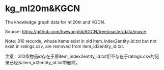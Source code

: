 # kg_ml20m&KGCN

The knowledge graph data for ml20m and KGCN.

Source: https://github.com/hwwang55/KGCN/tree/master/data/movie

Note: 310 records, whose items exist in old item_index2entity_id.txt but not exist in ratings.csv, are removed from item_id2entity_id.txt.

注意：310条物品id存在于原item_index2entity_id.txt但不存在于ratings.csv的记录已经从item_id2entity_id.txt中删除。